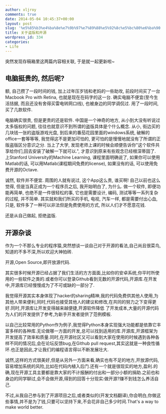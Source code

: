 ```yaml
---
author: xljroy
comments: true
date: 2014-05-04 10:45:37+00:00
layout: post
slug: '%e5%85%b3%e4%ba%8e%e7%9b%97%e7%89%88%e5%92%8c%e5%bc%80%e6%ba%90'
title: 关于盗版和开源
wordpress_id: 334
categories:
- Life
---
```


突然发现存稿箱里这两篇内容相关联, 于是就一起更新啦~


## **电脑挺贵的, 然后呢?**


额, 自己攒了一段时间的钱, 加上过年压岁钱和老妈的一些助攻, 前段时间买了一台Macbook Pro with Retina, 也就是现在在码字的这一台. 确实电脑不便宜(至今生活拮据, 而且还没有舍得买雷电转网口线), 也被身边的同学调侃过. 用了一段时间, 买了几款软件.

电脑确实很贵, 但是更贵的还是软件. 中国是一个神奇的地方, 从小到大没有听说过太多版权的问题, 往往也就意识不到所谓的盗版具体是个什么概念. 从小, 街边买的几块钱一张的盗版游戏光盘, 到后来的番茄花园里面的windows系统, 破解的office一套等等等, 我觉得这不是更加可怕的, 更可怕的是慢慢地就没有了所谓的正版盗版区分意识之分. 当上了大学, 发现老师上课的时候会顺便告诉你"这个软件共享给你们,回去安装了破解一下就可以.", 才意识到原来有些观念已经根深蒂固了. 上Stanford University的Machine Learning, 课程里面明确说了, 如果你可以使用Matlab的话, 可以用Matlab(课程期间免费的license), 如果没有的话, 可以使用免费开源的Octave.

诚然, 软件并不便宜. 周围的人就有说过, 这个App这么贵, 谁买啊! 自己以前也这么觉得, 但是当真正成为一个程序员之后, 我开始明白了, 为什么. 做一个软件, 即便功能再简单, 也绝不是一件很轻松的事, 它也是需要设计, 编码, 测试等等一系列复杂的过程, 并不简单. 其实就和我们所买的手机, 电视, 汽车一样, 都是需要付出心血, 只是, 软件多了一种可以非法但是免费使用的方式, 所以人们才不愿意花钱.

还是从自己做起, 拒绝盗版.


## **开源杂谈**


作为一个不那么专业的程序猿,突然想谈一谈自己对于开源的看法,自己尚且很菜鸟,知道的不多不深,所以欢迎大神拍砖.

开源,Open Source,即开放源代码.

其实很多时候开源已经占据了我们生活的方方面面,比如你的安卓系统,你平时所使用的一些软件之类的.或者你可以登录Github看到无数的开源代码,开源库.在开发中,开源库已经慢慢成为了不可或缺的一部分了.

我觉得开源其实本身体现了hacker的sharing精神,我的代码免费供其他人使用,为其他人带来便利,同时,代码也接受其他人的建议和修改,在共同的努力之下变得更好.同时,开源库让开发变得越来越便捷,开源软件降低 了开发成本,大量的开源代码为人们的开发提供了参考,为新手开发者提供了范例模板.

以自己比较常用的Python作为例子,我觉得Python本身实现强大功能都是依靠它丰富多样的各种库.无论做哪一方面的开发,总可以找到适用的库.开源库,开源框架为开发提高了效率和质量.同时,在开源社区又可以看到大家在使用的时候遇到各种各样不同的情况后,会在论坛反馈bug,在Github pull request,其实这就是一种良性循环.也正是因此,才让我们的编程语言得以不断发展壮大.

诚然,这样的方式很美好,但是从另外一方面来看,确实也有不足的地方,开放源代码,容易增加系统的风险,比如在代码内植入后门.还有一个就是很现实的地方,盈利.的确,现在开源工具主要都是靠大家的不计报酬的付出和一部分小额的捐助.之前也和身边的同学聊过,会不会做开源,得到的回答十分现实:做开源?赚不到钱怎么养活自己.

不过,从我自己参与到了开源项目之后,或者类似的(开发文档翻译),你会明白,你做这些事情,并不是为了钱,只要可以坚持下来,不会花非自己多少时间.That's a way to make world better.
